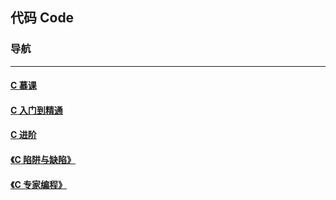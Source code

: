 ## 代码 Code

<div>

### 导航<a href=""></a>
***
#### <a href="https://github.com/hairrrrr/C-CrashCourse/tree/master/Coding/C_Mooc/01%20Examples">C 慕课</a>
#### <a href="https://github.com/hairrrrr/C-CrashCourse/tree/master/Coding/C_Crash_Course/01%20Examples">C 入门到精通</a>
#### <a href="https://github.com/hairrrrr/C-CrashCourse/tree/master/Coding/Advanced_C">C 进阶</a>
#### <a href="https://github.com/hairrrrr/C-CrashCourse/tree/master/Coding/C_Traps_and_Pitfalls">《C 陷阱与缺陷》</a>
#### <a href="https://github.com/hairrrrr/C-CrashCourse/tree/master/Coding/Expert_C_Programming">《C 专家编程》</a>
<br>

<a href=""></a>
	
</div>